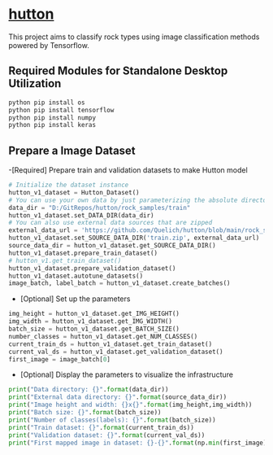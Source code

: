 # [hutton](https://www.amnh.org/learn-teach/curriculum-collections/earth-inside-and-out/james-hutton)
This project aims to classify rock types using image classification methods powered by Tensorflow.
## Required Modules for Standalone Desktop Utilization
```Python
python pip install os
python pip install tensorflow
python pip install numpy
python pip install keras
```
## Prepare a Image Dataset 
-[Required] Prepare train and validation datasets to make Hutton model 
```Python
# Initialize the dataset instance
hutton_v1_dataset = Hutton_Dataset()
# You can use your own data by just parameterizing the absolute directory
data_dir = "D:/GitRepos/hutton/rock_samples/train"
hutton_v1_dataset.set_DATA_DIR(data_dir)
# You can also use external data sources that are zipped
external_data_url = 'https://github.com/Quelich/hutton/blob/main/rock_samples/train.zip'
hutton_v1_dataset.set_SOURCE_DATA_DIR('train.zip', external_data_url)
source_data_dir = hutton_v1_dataset.get_SOURCE_DATA_DIR()
hutton_v1_dataset.prepare_train_dataset()
# hutton_v1.get_train_dataset()
hutton_v1_dataset.prepare_validation_dataset()
hutton_v1_dataset.autotune_datasets()
image_batch, label_batch = hutton_v1_dataset.create_batches()
```
- [Optional] Set up the parameters
```Python
img_height = hutton_v1_dataset.get_IMG_HEIGHT()
img_width = hutton_v1_dataset.get_IMG_WIDTH()
batch_size = hutton_v1_dataset.get_BATCH_SIZE()
number_classes = hutton_v1_dataset.get_NUM_CLASSES()
current_train_ds = hutton_v1_dataset.get_train_dataset()
current_val_ds = hutton_v1_dataset.get_validation_dataset()
first_image = image_batch[0]
```
- [Optional] Display the parameters to visualize the infrastructure
```Python
print("Data directory: {}".format(data_dir))
print("External data directory: {}".format(source_data_dir))
print("Image height and width: {}x{}".format(img_height,img_width))
print("Batch size: {}".format(batch_size))
print("Number of classes(labels): {}".format(batch_size))
print("Train dataset: {}".format(current_train_ds))
print("Validation dataset: {}".format(current_val_ds))
print("First mapped image in dataset: {}-{}".format(np.min(first_image), np.max(first_image)))
```
